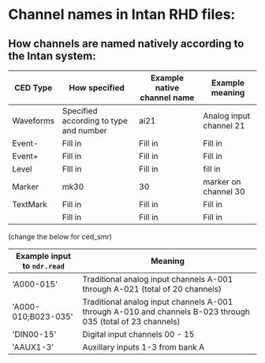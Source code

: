 # Channel names in Intan RHD files:

## How channels are named natively according to the Intan system:

| CED Type | How specified | Example native channel name | Example meaning |
| -- | -- | -- | --- | 
|Waveforms| Specified according to type and number | ai21 | Analog input channel 21 |
| Event- | Fill in |Fill in | Fill in|
| Event+ | Fill in |Fill in | Fill in|
| Level  | FIll in | Fill in | fill in |
| Marker | mk30 | 30 | marker on channel 30 |
| TextMark | Fill in |Fill in | Fill in|
| | Fill in |Fill in | Fill in|

 (change the below for ced_smr)

| Example input to `ndr.read` | Meaning |
| --- | --- | 
| 'A000-015' | Traditional analog input channels A-001 through A-021 (total of 20 channels) |
| 'A000-010;B023-035' | Traditional analog input channels A-001 through A-010 and channels B-023 through 035 (total of 23 channels) |
| 'DIN00-15' | Digital input channels 00 - 15 |
| 'AAUX1-3' | Auxillary inputs 1-3 from bank A |





